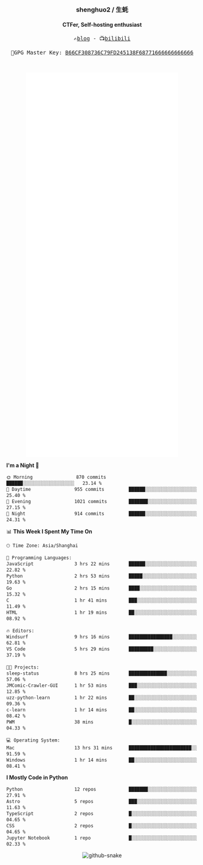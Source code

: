 <h3 align="center"> shenghuo2 / 生蚝 </h3>
<h4 align="center" >CTFer, Self-hosting enthusiast</h3>


<p align="center">
  <samp>
    ✍️<a href="https://blog.shenghuo2.top/">blog</a> -
    📺<a href="https://space.bilibili.com/85894935">bilibili</a>
  </samp>
</p>
<p align="center">
  <samp>
     🔐GPG Master Key: <a align="center" href="https://github.com/shenghuo2.gpg">B66CF308736C79FD245138F68771666666666666</a>
  </samp>
</p>
<br>
<p align="center">
  <a href="https://github.com/shenghuo2">
    <img width="400" align="top" src="https://github.com/shenghuo2/shenghuo2/blob/main/metrics.left.svg" />
  </a>
  <a href="https://github.com/shenghuo2">
    <img width="400" align="top" src="https://github.com/shenghuo2/shenghuo2/blob/main/metrics.right.svg" />
  </a>
</p>


<!--START_SECTION:waka-->
**I'm a Night 🦉** 

```text
🌞 Morning                870 commits         ██████░░░░░░░░░░░░░░░░░░░   23.14 % 
🌆 Daytime                955 commits         ██████░░░░░░░░░░░░░░░░░░░   25.40 % 
🌃 Evening                1021 commits        ███████░░░░░░░░░░░░░░░░░░   27.15 % 
🌙 Night                  914 commits         ██████░░░░░░░░░░░░░░░░░░░   24.31 % 
```


📊 **This Week I Spent My Time On** 

```text
🕑︎ Time Zone: Asia/Shanghai

💬 Programming Languages: 
JavaScript               3 hrs 22 mins       ██████░░░░░░░░░░░░░░░░░░░   22.82 % 
Python                   2 hrs 53 mins       █████░░░░░░░░░░░░░░░░░░░░   19.63 % 
Go                       2 hrs 15 mins       ████░░░░░░░░░░░░░░░░░░░░░   15.32 % 
C                        1 hr 41 mins        ███░░░░░░░░░░░░░░░░░░░░░░   11.49 % 
HTML                     1 hr 19 mins        ██░░░░░░░░░░░░░░░░░░░░░░░   08.92 % 

🔥 Editors: 
Windsurf                 9 hrs 16 mins       ████████████████░░░░░░░░░   62.81 % 
VS Code                  5 hrs 29 mins       █████████░░░░░░░░░░░░░░░░   37.19 % 

🐱‍💻 Projects: 
sleep-status             8 hrs 25 mins       ██████████████░░░░░░░░░░░   57.06 % 
JMComic-Crawler-GUI      1 hr 53 mins        ███░░░░░░░░░░░░░░░░░░░░░░   12.85 % 
uzz-python-learn         1 hr 22 mins        ██░░░░░░░░░░░░░░░░░░░░░░░   09.36 % 
c-learn                  1 hr 14 mins        ██░░░░░░░░░░░░░░░░░░░░░░░   08.42 % 
PWM                      38 mins             █░░░░░░░░░░░░░░░░░░░░░░░░   04.33 % 

💻 Operating System: 
Mac                      13 hrs 31 mins      ███████████████████████░░   91.59 % 
Windows                  1 hr 14 mins        ██░░░░░░░░░░░░░░░░░░░░░░░   08.41 % 
```

**I Mostly Code in Python** 

```text
Python                   12 repos            ███████░░░░░░░░░░░░░░░░░░   27.91 % 
Astro                    5 repos             ███░░░░░░░░░░░░░░░░░░░░░░   11.63 % 
TypeScript               2 repos             █░░░░░░░░░░░░░░░░░░░░░░░░   04.65 % 
CSS                      2 repos             █░░░░░░░░░░░░░░░░░░░░░░░░   04.65 % 
Jupyter Notebook         1 repo              █░░░░░░░░░░░░░░░░░░░░░░░░   02.33 % 
```




<!--END_SECTION:waka-->


<div align="center">
  <picture>
    <source media="(prefers-color-scheme: dark)" srcset="https://gist.githubusercontent.com/shenghuo2/bfce20b14ab0484cef03bae6e60e0b3a/raw/github-snake-dark.svg" />
    <source media="(prefers-color-scheme: light)" srcset="https://gist.githubusercontent.com/shenghuo2/bfce20b14ab0484cef03bae6e60e0b3a/raw/github-snake.svg" />
    <img alt="github-snake" src="https://gist.githubusercontent.com/shenghuo2/bfce20b14ab0484cef03bae6e60e0b3a/raw/github-snake.svg" />
  </picture>
</div>

<!--
**shenghuo2/shenghuo2** is a ✨ _special_ ✨ repository because its `README.md` (this file) appears on your GitHub profile.

Here are some ideas to get you started:

- 🔭 I’m currently working on ...
- 🌱 I’m currently learning ...
- 👯 I’m looking to collaborate on ...
- 🤔 I’m looking for help with ...
- 💬 Ask me about ...
- 📫 How to reach me: ...
- 😄 Pronouns: ...
- ⚡ Fun fact: ...
-->
